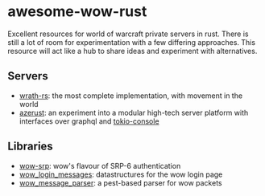 # awesome-wow-rust

Excellent resources for world of warcraft private servers in rust. There is still a lot of room for experimentation with a few differing approaches.
This resource will act like a hub to share ideas and experiment with alternatives.

## Servers

- [wrath-rs](https://github.com/Victov/wrath-rs): the most complete implementation, with movement in the world 
- [azerust](https://github.com/arlyon/azerust): an experiment into a modular high-tech server platform with interfaces over graphql and [tokio-console](https://github.com/tokio-rs/console)

## Libraries

- [wow-srp](https://github.com/gtker/wow_srp): wow's flavour of SRP-6 authentication
- [wow_login_messages](https://github.com/gtker/wow_messages/wow_login_messages): datastructures for the wow login page
- [wow_message_parser](https://github.com/gtker/wow_messages/tree/main/wow_message_parser): a pest-based parser for wow packets
